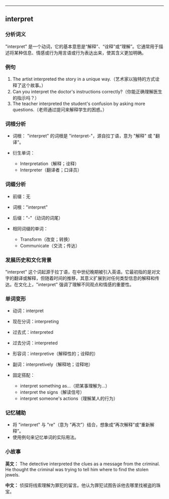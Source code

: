 
---------------
## interpret
### 分析词义
"interpret" 是一个动词，它的基本意思是“解释”、“诠释”或“理解”。它通常用于描述将某种信息、情感或行为用言语或行为表达出来，使其含义更加明确。

### 例句
1. The artist interpreted the story in a unique way.（艺术家以独特的方式诠释了这个故事。）
2. Can you interpret the doctor's instructions correctly?（你能正确理解医生的指示吗？）
3. The teacher interpreted the student's confusion by asking more questions.（老师通过提问来解释学生的困惑。）

### 词根分析
- 词根： "interpret" 的词根是 "interpret-"，源自拉丁语，意为 "解释" 或 "翻译"。

- 衍生单词：
  - Interpretation（解释；诠释）
  - Interpreter（翻译者；口译员）

### 词缀分析
- 前缀：无
- 词根："interpret"
- 后缀："-"（动词的词尾）

- 相同词缀的单词：
  - Transform（改变；转换）
  - Communicate（交流；传达）

### 发展历史和文化背景
"interpret" 这个词起源于拉丁语，在中世纪晚期被引入英语。它最初指的是对文字的翻译或解释，但随着时间的推移，其意义扩展到对任何类型信息的解释和传达。在文化上，"interpret" 强调了理解不同观点和情感的重要性。

### 单词变形
- 动词：interpret
- 现在分词：interpreting
- 过去式：interpreted
- 过去分词：interpreted
- 形容词：interpretive（解释性的；诠释的）
- 副词：interpretively（解释地；诠释地）

- 固定搭配：
  - interpret something as...（把某事理解为...）
  - interpret the signs（解读信号）
  - interpret someone's actions（理解某人的行为）

### 记忆辅助
- 将 "interpret" 与 "re"（意为 "再次”）结合，想象成“再次解释”或“重新解释”。
- 使用例句来记忆单词的实际用法。

### 小故事
**英文：**
The detective interpreted the clues as a message from the criminal. He thought the criminal was trying to tell him where to find the stolen jewels.

**中文：**
侦探将线索理解为罪犯的留言。他认为罪犯试图告诉他去哪里找被盗的珠宝。

